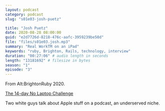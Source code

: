 ```yaml
---
layout: podcast
category: podcast
slug: "s01e03-josh-puetz"

title: "Josh Puetz"
date: 2020-08-28 08:00:00
guid: "e2d7726d-8218-476c-aafc-3959239be50d"
file: "files/s01e03.josh.mp3"
summary: "Real WorkTM on an iPad"
keywords: "ruby, Brighton, Rails, technology, interview"
duration: "00:27:06" # audio length in seconds
length: "13181692" # filesize in bytes
season: "1"
episode: "3"
---
```


From Alt:BrightonRuby 2020.

[The 14-day No Laptop Challenge](https://brightonruby.com/2020/the-14-day-no-laptop-challenge-josh-puetz/)

Two white guys talk about Apple stuff on a podcast, an underserved niche.
